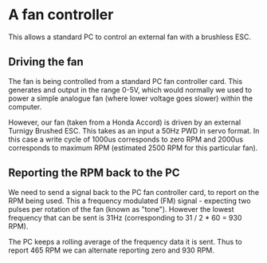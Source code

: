 # A fan controller

This allows a standard PC to control an external fan with a brushless
ESC.

## Driving the fan

The fan is being controlled from a standard PC fan controller card. This
generates and output in the range 0-5V, which would normally we used to power
a simple analogue fan (where lower voltage goes slower) within the computer.

However, our fan (taken from a Honda Accord) is driven by an external Turnigy
Brushed ESC.  This takes as an input a 50Hz PWD in servo format.  In this case
a write cycle of 1000us corresponds to zero RPM and 2000us corresponds to
maximum RPM (estimated 2500 RPM for this particular fan).

## Reporting the RPM back to the PC

We need to send a signal back to the PC fan controller card, to report on the
RPM being used.  This a frequency modulated (FM) signal - expecting two pulses
per rotation of the fan (known as "tone").  However the lowest frequency that
can be sent is 31Hz (corresponding to 31 / 2 * 60 = 930 RPM).

The PC keeps a rolling average of the frequency data it is sent.  Thus to
report 465 RPM we can alternate reporting zero and 930 RPM.
